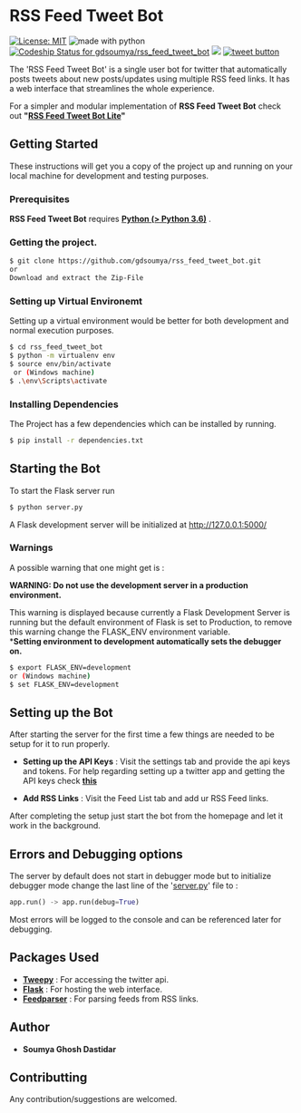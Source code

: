 # RSS Feed Tweet Bot

[![License: MIT](https://img.shields.io/badge/License-MIT-yellow.svg)](https://opensource.org/licenses/MIT)   <img src="https://img.shields.io/badge/made%20with-python-blue.svg" alt="made with python"> [![Codeship Status for gdsoumya/rss_feed_tweet_bot](https://app.codeship.com/projects/4416eed0-2be3-0137-e261-62fb80733f02/status?branch=master)](https://app.codeship.com/projects/331218) <a href='https://github.com/gdsoumya'><img src='https://img.shields.io/github/followers/gdsoumya.svg?label=Folow&style=social'></a> <a href="https://twitter.com/intent/tweet?text=Check+out+this+awesome+Github+Repo+for+a+Twitter+Bot%2C+it+can+auto+tweet+posts+using+RSS+Feed+links.&url=https%3A%2F%2Fgithub.com%2Fgdsoumya%2Frss_feed_tweet_bot%2F&hashtags=twitter%2Ctwitter+bot%2Cgithub&original_referer=http%3A%2F%2Fgithub.com%2F&tw_p=tweetbutton" target="_blank">
  <img src="http://jpillora.com/github-twitter-button/img/tweet.png"
       alt="tweet button" title="Check out this awesome Github Repo for a Twitter Bot, it can auto tweet posts using RSS Feed links."></img>
</a>

The 'RSS Feed Tweet Bot' is a single user bot for twitter that automatically posts tweets about new posts/updates using multiple RSS feed links. It has a web interface that streamlines the whole experience.

For a simpler and modular implementation of **RSS Feed Tweet Bot** check out **"[RSS Feed Tweet Bot Lite](https://github.com/gdsoumya/rss_feed_tweet_bot_lite)"**

## Getting Started
These instructions will get you a copy of the project up and running on your local machine for development and testing purposes.

### Prerequisites

**RSS Feed Tweet Bot** requires [ **Python (> Python 3.6)**](https://www.python.org/) .

### Getting the project.

```sh
$ git clone https://github.com/gdsoumya/rss_feed_tweet_bot.git
or 
Download and extract the Zip-File
```
### Setting up Virtual Environemt
Setting up a virtual environment would be better for both development and normal execution purposes.
```sh
$ cd rss_feed_tweet_bot
$ python -m virtualenv env
$ source env/bin/activate
 or (Windows machine)
$ .\env\Scripts\activate
```
### Installing Dependencies
The Project has a few dependencies which can be installed by running.
```sh
$ pip install -r dependencies.txt 
```
## Starting the Bot
To start the Flask server run
```sh
$ python server.py
```
A Flask development server will be initialized at http://127.0.0.1:5000/

### Warnings 
A possible warning that one might get is :

**WARNING: Do not use the development server in a production environment.**

This warning is displayed because currently a Flask Development Server is running but the default environment of Flask is set to Production, to remove this warning change the FLASK_ENV environment variable.
<br>***Setting environment to development automatically sets the debugger on.**
```sh
$ export FLASK_ENV=development
or (Windows machine)
$ set FLASK_ENV=development
```
## Setting up the Bot
After starting the server for the first time a few things are needed to be setup for it to run properly.
- **Setting up the API Keys** : Visit the settings tab and provide the api keys and tokens. For help regarding setting up a twitter app and getting the API keys check **[this](https://developer.twitter.com/en/docs/basics/developer-portal/overview)**

- **Add RSS Links** : Visit the Feed List tab and add ur RSS Feed links.

After completing the setup just start the bot from the homepage and let it work in the background.

## Errors and Debugging options
The server by default does not start in debugger mode but to initialize debugger mode change the last line of the '[server.py](https://github.com/gdsoumya/rss_feed_tweet_bot/blob/master/server.py)' file to :
```python
app.run() -> app.run(debug=True)
```
Most errors will be logged to the console and can be referenced later for debugging.
## Packages Used
- **[Tweepy](http://www.tweepy.org/)** : For accessing the twitter api.
- **[Flask](http://flask.pocoo.org/)** : For hosting the web interface.
- **[Feedparser](https://pypi.org/project/feedparser/)** : For parsing feeds from RSS links.

## Author
-   **Soumya Ghosh Dastidar**

## Contributting
Any contribution/suggestions are welcomed.

